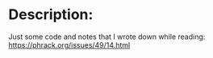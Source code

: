 # Description:
Just some code and notes that I wrote down while reading: https://phrack.org/issues/49/14.html
